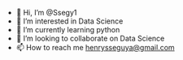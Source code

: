 - 👋 Hi, I’m @Ssegy1
- 👀 I’m interested in Data Science
- 🌱 I’m currently learning python
- 💞️ I’m looking to collaborate on Data Science
- 📫 How to reach me henrysseguya@gmail.com

<!---
Ssegy1/Ssegy1 is a ✨ special ✨ repository because its `README.md` (this file) appears on your GitHub profile.
You can click the Preview link to take a look at your changes.
--->
